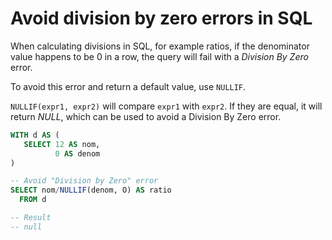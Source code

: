 # Avoid division by zero errors in SQL

When calculating divisions in SQL, for example ratios, if the denominator value happens to be 0 in a row, the query will fail with a *Division By Zero* error.

To avoid this error and return a default value, use `NULLIF`.

`NULLIF(expr1, expr2)` will compare `expr1` with `expr2`. If they are equal, it will return *NULL*, which can be used to avoid a Division By Zero error.

```sql
WITH d AS (
   SELECT 12 AS nom,
          0 AS denom
)

-- Avoid "Division by Zero" error
SELECT nom/NULLIF(denom, O) AS ratio
  FROM d

-- Result
-- null
```
